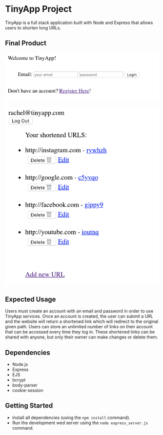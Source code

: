 # TinyApp Project

TinyApp is a full stack application built with Node and Express that allows users to shorten long URLs.

## Final Product
!["Screenshot of Login page"](https://github.com/rachelyellow/tiny-app/blob/994c7c5e2a8e50191926ea2539191242eb4bef00/docs/TinyApp%20Login%20Screen.png?raw=true)

!["Screenshot of URLs page"](https://github.com/rachelyellow/tiny-app/blob/994c7c5e2a8e50191926ea2539191242eb4bef00/docs/Screenshot%20of%20URLS%20page.png?raw=true)


## Expected Usage

Users must create an account with an email and password in order to use TinyApp services. Once an account is created, the user can submit a URL and the website will return a shortened link which will redirect to the original given path. Users can store an unlimited number of links on their account that can be accessed every time they log in. These shortened links can be shared with anyone, but only their owner can make changes or delete them.

## Dependencies

- Node.js
- Express
- EJS
- bcrypt
- body-parser
- cookie-session

## Getting Started

- Install all dependencies (using the `npm install` command).
- Run the development wed server using the `node express_server.js` command.